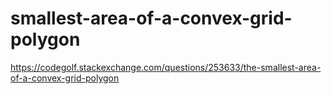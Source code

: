 # smallest-area-of-a-convex-grid-polygon
https://codegolf.stackexchange.com/questions/253633/the-smallest-area-of-a-convex-grid-polygon
